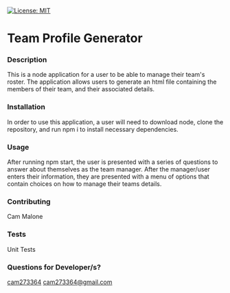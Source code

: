 
  [![License: MIT](https://img.shields.io/badge/License-MIT-yellow.svg)](https://opensource.org/licenses/MIT)

  # Team Profile Generator 
  
  ### Description
  This is a node application for a user to be able to manage their team's roster. The application allows users to generate an html file containing the members of their team, and their associated details.
  
  
  ### Installation
  In order to use this application, a user will need to download node, clone the repository, and run npm i to install necessary dependencies.
  ### Usage
  After running npm start, the user is presented with a series of questions to answer about themselves as the team manager. After the manager/user enters their information, they are presented with a menu of options that contain choices on how to manage their teams details.
  ### Contributing
  Cam Malone
  ### Tests
  Unit Tests
  ### Questions for Developer/s?
  [cam273364](https://github.com/cam273364)
  cam273364@gmail.com
  
  
  
